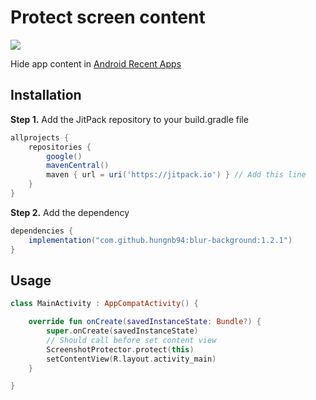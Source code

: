 # Protect screen content
[![](https://jitpack.io/v/hungnb94/blur-background.svg)](https://jitpack.io/#hungnb94/blur-background)

Hide app content in [Android Recent Apps](https://developer.android.com/guide/components/activities/recents)


## Installation

**Step 1.** Add the JitPack repository to your build.gradle file

```groovy
allprojects {
    repositories {
        google()
        mavenCentral()
        maven { url = uri('https://jitpack.io') } // Add this line
    }
}
```

**Step 2.** Add the dependency

```groovy
dependencies {
    implementation("com.github.hungnb94:blur-background:1.2.1")
}
```


## Usage

```kotlin
class MainActivity : AppCompatActivity() {

    override fun onCreate(savedInstanceState: Bundle?) {
        super.onCreate(savedInstanceState)
        // Should call before set content view
        ScreenshotProtector.protect(this)
        setContentView(R.layout.activity_main)
    }

}
```
